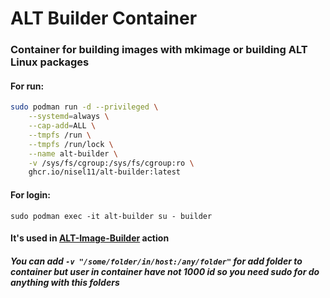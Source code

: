 # ALT Builder Container

### Container for building images with mkimage or building ALT Linux packages
#### For run:
```bash
sudo podman run -d --privileged \
    --systemd=always \
    --cap-add=ALL \
    --tmpfs /run \
    --tmpfs /run/lock \
    --name alt-builder \
    -v /sys/fs/cgroup:/sys/fs/cgroup:ro \
    ghcr.io/nisel11/alt-builder:latest
```
#### For login:
```
sudo podman exec -it alt-builder su - builder
```
#### It's used in [ALT-Image-Builder](https://github.com/nisel11/alt-image-builder) action
##### You can add ```-v "/some/folder/in/host:/any/folder"``` for add folder to container but user in container have not 1000 id so you need sudo for do anything with this folders
